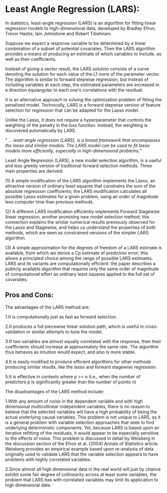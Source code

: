 
# Least Angle Regression (LARS):

In statistics, least-angle regression (LARS) is an algorithm for fitting linear regression models to high-dimensional data, developed by Bradley Efron, Trevor Hastie, Iain Johnstone and Robert Tibshirani.

Suppose we expect a response variable to be determined by a linear combination of a subset of potential covariates. Then the LARS algorithm provides a means of producing an estimate of which variables to include, as well as their coefficients.

Instead of giving a vector result, the LARS solution consists of a curve denoting the solution for each value of the L1 norm of the parameter vector. The algorithm is similar to forward stepwise regression, but instead of including variables at each step, the estimated parameters are increased in a direction equiangular to each one's correlations with the residual.

It is an alternative approach to solving the optimization problem of fitting the penalized model. Technically, LARS is a forward stepwise version of feature selection for regression that can be adapted for the Lasso model.

Unlike the Lasso, it does not require a hyperparameter that controls the weighting of the penalty in the loss function. Instead, the weighting is discovered automatically by LARS.



" *… least angle regression (LARS), is a broad framework that encompasses the lasso and similar models. The LARS model can be used to fit lasso models more efficiently, especially in high-dimensional problems.*"

Least Angle Regression (LARS), a new model selection algorithm, is a useful and less greedy version of traditional forward selection methods. Three main properties are derived:

(1) A simple modification of the LARS algorithm implements the Lasso, an attractive version of ordinary least squares that constrains the sum of the absolute regression coefficients; the LARS modification calculates all possible Lasso estimates for a given problem, using an order of magnitude less computer time than previous methods. 
 
(2) A different LARS modification efficiently implements Forward Stagewise linear regression, another promising new model selection method; this connection explains the similar numerical results previously observed for the Lasso and Stagewise, and helps us understand the properties of both methods, which are seen as constrained versions of the simpler LARS algorithm.
 
(3) A simple approximation for the degrees of freedom of a LARS estimate is available, from which we derive a Cp estimate of prediction error; this allows a principled choice among the range of possible LARS estimates. LARS and its variants are computationally efficient: the paper describes a publicly available algorithm that requires only the same order of magnitude of computational effort as ordinary least squares applied to the full set of covariates.

## Pros and Cons:

The advantages of the LARS method are:

1.It is computationally just as fast as forward selection.

2.It produces a full piecewise linear solution path, which is useful in cross-validation or similar attempts to tune the model.

3.If two variables are almost equally correlated with the response, then their coefficients should increase at approximately the same rate. The algorithm thus behaves as intuition would expect, and also is more stable.

4.It is easily modified to produce efficient algorithms for other methods producing similar results, like the lasso and forward stagewise regression.

5.It is effective in contexts where p >> n (i.e., when the number of predictors p is significantly greater than the number of points n)

The disadvantages of the LARS method include:

1.With any amount of noise in the dependent variable and with high dimensional multicollinear independent variables, there is no reason to believe that the selected variables will have a high probability of being the actual underlying causal variables. This problem is not unique to LARS, as it is a general problem with variable selection approaches that seek to find underlying deterministic components. Yet, because LARS is based upon an iterative refitting of the residuals, it would appear to be especially sensitive to the effects of noise. This problem is discussed in detail by Weisberg in the discussion section of the Efron et al. (2004) Annals of Statistics article. Weisberg provides an empirical example based upon re-analysis of data originally used to validate LARS that the variable selection appears to have problems with highly correlated variables.

2.Since almost all high dimensional data in the real world will just by chance exhibit some fair degree of collinearity across at least some variables, the problem that LARS has with correlated variables may limit its application to high dimensional data.
